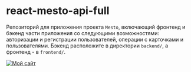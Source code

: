 # react-mesto-api-full
Репозиторий для приложения проекта `Mesto`, включающий фронтенд и бэкенд части приложения со следующими возможностями: авторизации и регистрации пользователей, операции с карточками и пользователями. Бэкенд расположите в директории `backend/`, а фронтенд - в `frontend/`. 
  
[![Мой сайт](https://cs11.livemaster.ru/storage/topic/NxN/19/61/bde3ee5ff7d1d4a396c5c0d6f280f32e45f3zl.jpg?h=DOUHtFcsJ6R5m90P0kxNyA)](https://mrld.nomoredomains.rocks/)